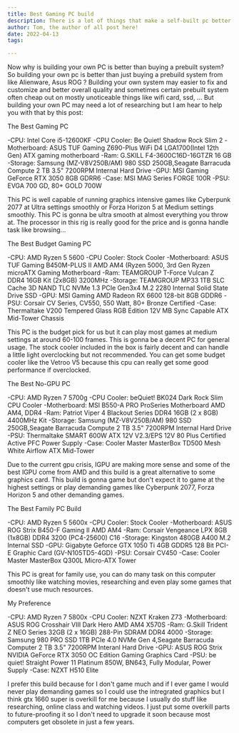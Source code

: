 ```yaml
---
title: Best Gaming PC build
description: There is a lot of things that make a self-built pc better including ...
author: Tom, the author of all post here!
date: 2022-04-13
tags: 

--- 
```

 
  Now why is building your own PC is better than buying a prebuilt system? So building your own pc is 
  better than just buying a prebuild system from like Alienware, Asus ROG ? Building your own system may
  easier to fix and customize and better overall quality and sometimes certain prebuilt system often cheap
  out on mostly unoticeable things like wifi card, ssd, ... But building your own PC may need a lot of 
  researching but I am hear to help you with that by this post:

 The Best Gaming PC

 -CPU: Intel Core i5-12600KF
 -CPU Cooler: Be Quiet! Shadow Rock Slim 2
 -Motherboard: ASUS TUF Gaming Z690-Plus WiFi D4 LGA1700(Intel 12th Gen) ATX gaming motherboard
 -Ram: G.SKILL F4-3600C16D-16GTZR 16 GB
 -Storage: Samsung (MZ-V8V250B/AM) 980 SSD 250GB,Seagate Barracuda Compute 2 TB 3.5" 7200RPM Internal Hard Drive
 -GPU: MSI Gaming GeForce RTX 3050 8GB GDRR6
 -Case: MSI MAG Series FORGE 100R
 -PSU: EVGA 700 GD, 80+ GOLD 700W
  
  This PC is well capable of running graphics intensive games like Cyberpunk 2077 at Ultra settings smoothly or 
 Forza Horizon 5 at Medium settings smoothly. This PC is gonna be ultra smooth at almost everything you throw at.
 The processor in this rig is really good for the price and is gonna handle task like browsing...
 
  The Best Budget Gaming PC
 
  -CPU: AMD Ryzen 5 5600
  -CPU Cooler: Stock Cooler
  -Motherboard: ASUS TUF Gaming B450M-PLUS II AMD AM4 (Ryzen 5000, 3rd Gen Ryzen microATX Gaming Motherboard
  -Ram: TEAMGROUP T-Force Vulcan Z DDR4 16GB Kit (2x8GB) 3200MHz
  -Storage: TEAMGROUP MP33 1TB SLC Cache 3D NAND TLC NVMe 1.3 PCIe Gen3x4 M.2 2280 Internal Solid State Drive SSD
  -GPU: MSI Gaming AMD Radeon RX 6600 128-bit 8GB GDDR6
  -PSU: Corsair CV Series, CV550, 550 Watt, 80+ Bronze Certified
  -Case: Thermaltake V200 Tempered Glass RGB Edition 12V MB Sync Capable ATX Mid-Tower Chassis
  
  This PC is the budget pick for us but it can play most games at medium settings at around 60-100 frames.
 This is gonna be a decent PC for general usage. The stock cooler included in the box is fairly decent and 
 can handle a little light overclocking but not recommended. You can get some budget cooler like the Vetroo V5
 because this cpu can really get some good performance if overclocked.
 
  The Best No-GPU PC
  
  -CPU: AMD Ryzen 7 5700g
  -CPU Cooler: beQuiet! BK024 Dark Rock Slim CPU Cooler
  -Motherboard: MSI B550-A PRO ProSeries Motherboard AMD AM4, DDR4
  -Ram: Patriot Viper 4 Blackout Series DDR4 16GB (2 x 8GB) 4400MHz Kit
  -Storage: Samsung (MZ-V8V250B/AM) 980 SSD 250GB,Seagate Barracuda Compute 2 TB 3.5" 7200RPM Internal Hard Drive
  -PSU: Thermaltake SMART 600W ATX 12V V2.3/EPS 12V 80 Plus Certified Active PFC Power Supply
  -Case: Cooler Master MasterBox TD500 Mesh White Airflow ATX Mid-Tower
  
   Due to the current gpu crisis, IGPU are making more sense and some of the best IGPU come from AMD and this build
  is a great alternative to some graphics card. This build is gonna game but don't expect it to game at the highest 
  settings or play demanding games like Cyberpunk 2077, Forza Horizon 5 and other demanding games.
  
  The Best Family PC Build
  
  -CPU: AMD Ryzen 5 5600x
  -CPU Cooler: Stock Cooler
  -Motherboard: ASUS ROG Strix B450-F Gaming II AMD AM4
  -Ram: Corsair Vengeance LPX 8GB (1x8GB) DDR4 3200 (PC4-25600) C16
  -Storage: Kingston 480GB A400 M.2 Internal SSD
  -GPU: Gigabyte Geforce GTX 1050 Ti 4GB GDDR5 128 Bit PCI-E Graphic Card (GV-N105TD5-4GD)
  -PSU: Corsair CV450 
  -Case: Cooler Master MasterBox Q300L Micro-ATX Tower
  
   This PC is great for family use, you can do many task on this computer smoothly like watching movies, researching
  and even play some games that doesn't use much resources.
  
  My Preference
  
  -CPU: AMD Ryzen 7 5800x
  -CPU Cooler: NZXT Kraken Z73
  -Motherboard:  ASUS ROG Crosshair VIII Dark Hero AMD AM4 X570S
  -Ram: G.Skill Trident Z NEO Series 32GB (2 x 16GB) 288-Pin SDRAM DDR4 4000
  -Storage: Samsung 980 PRO SSD 1TB PCIe 4.0 NVMe Gen 4,Seagate Barracuda Computer 2 TB 3.5" 7200RPM Interanl Hard Drive
  -GPU: ASUS ROG Strix NVIDIA GeForce RTX 3050 OC Edition Gaming Graphics Card
  -PSU: be quiet! Straight Power 11 Platinum 850W, BN643, Fully Modular, Power Supply
  -Case: NZXT H510 Elite
  
   I prefer this build because for I don't game much and if I ever game I would never play demanding games so I could use the
  intregrated graphics but I think gtx 1660 super is overkill for me because I usually do stuff like researching, online class
  and watching videos. I just put some overkill parts to future-proofing it so I don't need to upgrade it soon because most 
  computers get obsolete in just a few years. 
  
